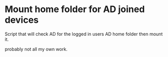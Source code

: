 # Mount home folder for AD joined devices
Script that will check AD for the logged in users AD home folder then mount it.

probably not all my own work.


